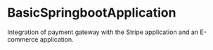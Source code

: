 # BasicSpringbootApplication
 Integration of payment gateway with the Stripe application and an E-commerce application.
